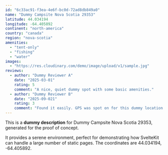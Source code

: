 ```yaml
---
id: "6c33ac91-f3ea-4e6f-bc0d-72ad8db849a0"
name: "Dummy Campsite Nova Scotia 29353"
latitude: 44.034194
longitude: -64.405892
continent: "north-america"
country: "canada"
region: "nova-scotia"
amenities:
  - "tent-only"
  - "fishing"
  - "water"
images:
  - "https://res.cloudinary.com/demo/image/upload/v1/sample.jpg"
reviews:
  - author: "Dummy Reviewer A"
    date: "2025-03-01"
    rating: 5
    comment: "A nice, quiet dummy spot with some basic amenities."
  - author: "Dummy Reviewer B"
    date: "2025-09-021"
    rating: 3
    comment: "Found it easily. GPS was spot on for this dummy location."
---
```


This is a **dummy description** for Dummy Campsite Nova Scotia 29353, generated for the proof of concept.

It provides a serene environment, perfect for demonstrating how SvelteKit can handle a large number of static pages. The coordinates are 44.034194, -64.405892.
